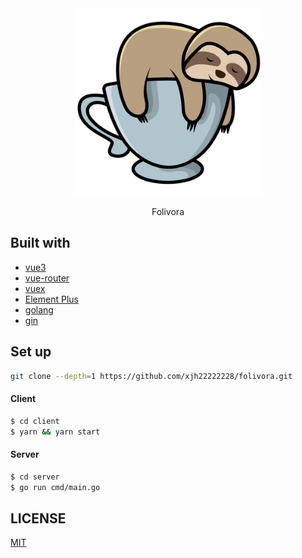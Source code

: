
<div align="center">
  <img src="client/public/favicon.png" width="300" />
  <p>Folivora</p>
</div>


## Built with
- [vue3](https://v3.vuejs.org/guide/introduction.html)
- [vue-router](https://next.router.vuejs.org/)
- [vuex](https://next.vuex.vuejs.org/)
- [Element Plus](https://element-plus.org/#/zh-CN)
- [golang](https://golang.org/)
- [gin](https://github.com/gin-gonic/gin)



## Set up

```bash
git clone --depth=1 https://github.com/xjh22222228/folivora.git
```

#### Client
```bash
$ cd client
$ yarn && yarn start
```

#### Server
```bash
$ cd server
$ go run cmd/main.go
```





## LICENSE
[MIT](./LICENSE)
